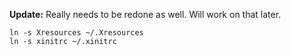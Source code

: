 **Update:** Really needs to be redone as well. Will work on that later.

```
ln -s Xresources ~/.Xresources
ln -s xinitrc ~/.xinitrc
```
